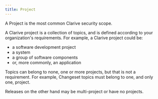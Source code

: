 ```yaml
---
title: Project
---
```


A Project is the most common Clarive security scope. 

A Clarive project is a collection of topics, and is defined according to your 
organization's requirements. For example, a Clarive project could be:

- a software development project
- a system
- a group of software components
- or, more commonly, an application

Topics can belong to none, one or more projects, but that is not a requirement. 
For example, Changeset topics must belong to one, and only one, project.

Releases on the other hand may be multi-project or have no projects. 
